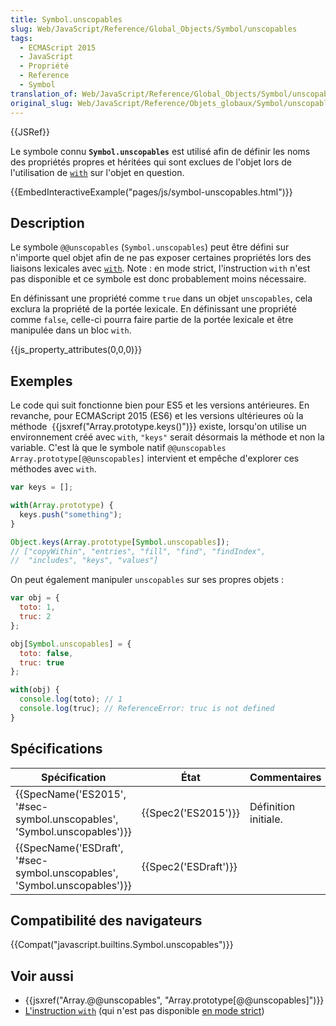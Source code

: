 ```yaml
---
title: Symbol.unscopables
slug: Web/JavaScript/Reference/Global_Objects/Symbol/unscopables
tags:
  - ECMAScript 2015
  - JavaScript
  - Propriété
  - Reference
  - Symbol
translation_of: Web/JavaScript/Reference/Global_Objects/Symbol/unscopables
original_slug: Web/JavaScript/Reference/Objets_globaux/Symbol/unscopables
---
```

{{JSRef}}

Le symbole connu **`Symbol.unscopables`** est utilisé afin de définir les noms des propriétés propres et héritées qui sont exclues de l'objet lors de l'utilisation de [`with`](/fr/docs/Web/JavaScript/Reference/Instructions/with) sur l'objet en question.

{{EmbedInteractiveExample("pages/js/symbol-unscopables.html")}}

## Description

Le symbole `@@unscopables` (`Symbol.unscopables`) peut être défini sur n'importe quel objet afin de ne pas exposer certaines propriétés lors des liaisons lexicales avec [`with`](/fr/docs/Web/JavaScript/Reference/Instructions/with). Note : en mode strict, l'instruction `with` n'est pas disponible et ce symbole est donc probablement moins nécessaire.

En définissant une propriété comme `true` dans un objet `unscopables`, cela exclura la propriété de la portée lexicale. En définissant une propriété comme `false`, celle-ci pourra faire partie de la portée lexicale et être manipulée dans un bloc `with`.

{{js_property_attributes(0,0,0)}}

## Exemples

Le code qui suit fonctionne bien pour ES5 et les versions antérieures. En revanche, pour ECMAScript 2015 (ES6) et les versions ultérieures où la méthode  {{jsxref("Array.prototype.keys()")}} existe, lorsqu'on utilise un environnement créé avec `with`, `"keys"` serait désormais la méthode et non la variable. C'est là que le symbole natif `@@unscopables` `Array.prototype[@@unscopables]` intervient et empêche d'explorer ces méthodes avec `with`.

```js
var keys = [];

with(Array.prototype) {
  keys.push("something");
}

Object.keys(Array.prototype[Symbol.unscopables]);
// ["copyWithin", "entries", "fill", "find", "findIndex",
//  "includes", "keys", "values"]
```

On peut également manipuler `unscopables` sur ses propres objets :

```js
var obj = {
  toto: 1,
  truc: 2
};

obj[Symbol.unscopables] = {
  toto: false,
  truc: true
};

with(obj) {
  console.log(toto); // 1
  console.log(truc); // ReferenceError: truc is not defined
}
```

## Spécifications

| Spécification                                                                                    | État                         | Commentaires         |
| ------------------------------------------------------------------------------------------------ | ---------------------------- | -------------------- |
| {{SpecName('ES2015', '#sec-symbol.unscopables', 'Symbol.unscopables')}} | {{Spec2('ES2015')}}     | Définition initiale. |
| {{SpecName('ESDraft', '#sec-symbol.unscopables', 'Symbol.unscopables')}} | {{Spec2('ESDraft')}} |                      |

## Compatibilité des navigateurs

{{Compat("javascript.builtins.Symbol.unscopables")}}

## Voir aussi

- {{jsxref("Array.@@unscopables", "Array.prototype[@@unscopables]")}}
- [L'instruction `with`](/fr/docs/Web/JavaScript/Reference/Instructions/with) (qui n'est pas disponible [en mode strict](/fr/docs/Web/JavaScript/Reference/Strict_mode))
